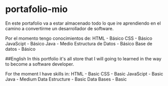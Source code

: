 # portafolio-mio
En este portafolio va a estar almacenado todo lo que ire aprendiendo en el camino a convertirme un desarrollador de software.

Por el momento tengo conocimientos de:
HTML - Básico
CSS - Básico
JavaScipt - Básico
Java - Medio
Estructura de Datos - Básico
Base de datos - Básico


##English
In this portfolio it's all store that I will going to learned in the way to become a software developer.

For the moment I have skills in:
HTML - Basic
CSS - Basic
JavaScipt - Basic
Java - Medium
Data Estructure - Basic
Data Bases - Basic
